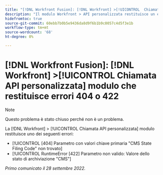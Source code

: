 ```yaml
---
title: "[!DNL Workfront Fusion]: [!DNL Workfront] >[!UICONTROL  Chiamata API personalizzata] modulo che restituisce errori 404 o 422"
description: "Il modulo Workfront > API personalizzata restituisce un errore."
hidefromtoc: true
source-git-commit: 60ebb7b0b5e9436da8d9f6b1b9c0057c4d5f3e1b
workflow-type: tm+mt
source-wordcount: '68'
ht-degree: 0%

---
```



# [!DNL Workfront Fusion]: [!DNL Workfront] >[!UICONTROL  Chiamata API personalizzata] modulo che restituisce errori 404 o 422

>[!NOTE]
>
>Questo problema è stato chiuso perché non è un problema.

La [!DNL Workfront] > [!UICONTROL Chiamata API personalizzata] modulo restituisce uno dei seguenti errori:

* [!UICONTROL [404] Parametro con valori chiave primaria &quot;CMS State Filing Code&quot; non trovato]
* [!UICONTROL RuntimeError [422] Parametro non valido: Valore dello stato di archiviazione &quot;CMS&quot;]

_Primo comunicato il 28 settembre 2022._

